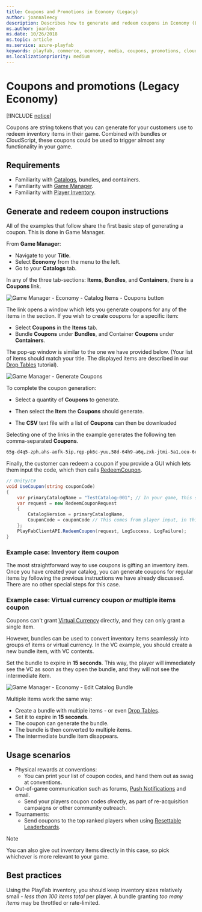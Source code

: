 ```yaml
---
title: Coupons and Promotions in Economy (Legacy) 
author: joannaleecy
description: Describes how to generate and redeem coupons in Economy (Legacy).
ms.author: joanlee
ms.date: 10/26/2018
ms.topic: article
ms.service: azure-playfab
keywords: playfab, commerce, economy, media, coupons, promotions, cloudscript
ms.localizationpriority: medium
---
```


# Coupons and promotions (Legacy Economy)

[!INCLUDE [notice](../../../includes/_economy-deprecation.md)]

Coupons are string tokens that you can generate for your customers use to redeem inventory items in their game. Combined with bundles or CloudScript, these coupons could be used to trigger almost any functionality in your game.

## Requirements

- Familiarity with [Catalogs](../items/catalogs.md), bundles, and containers.
- Familiarity with [Game Manager](../../../gamemanager/quickstart.md).
- Familiarity with [Player Inventory](../../data/playerdata/player-inventory.md).

## Generate and redeem coupon instructions

All of the examples that follow share the first basic step of generating a coupon. This is done in Game Manager.

From **Game Manager**:

- Navigate to your **Title**.
- Select **Economy** from the menu to the left.
- Go to your **Catalogs** tab.

In any of the three tab-sections: **Items**, **Bundles**, and **Containers**, there is a **Coupons** link.

![Game Manager - Economy - Catalog Items - Coupons button](../media/tutorials/game-manager-catalog-items-coupon-button.png)  

The link opens a window which lets you generate coupons for any of the items in the section. If you wish to create coupons for a specific item:

- Select **Coupons** in the **Items** tab.
- Bundle **Coupons** under **Bundles**, and Container **Coupons** under **Containers**.

The pop-up window is similar to the one we have provided below. (Your list of items should match your title. The displayed items are described in our [Drop Tables](drop-tables.md) tutorial).

![Game Manager - Generate Coupons](../media/tutorials/game-manager-generate-coupons.png)  

To complete the coupon generation:

- Select a quantity of **Coupons** to generate.

- Then select the **Item** the **Coupons** should generate.
- The **CSV** text file with a list of **Coupons** can then be downloaded

Selecting one of the links in the example generates the following ten comma-separated **Coupons**.

```xml
65g-d4q5-zph,ahs-aofk-5ip,rqp-pk6c-yuu,58d-64h9-a6q,zxk-jtmi-5a1,oeu-6e4z-365,mfy-euhb-qj3,ru9-r1ux-wzy,shj-54cm-5oh,719-7hxc-pzz
```

Finally, the customer can redeem a coupon if you provide a GUI which lets them input the code, which then calls [RedeemCoupon](xref:titleid.playfabapi.com.client.playeritemmanagement.redeemcoupon).

```csharp
// Unity/C#
void UseCoupon(string couponCode)
{
    var primaryCatalogName = "TestCatalog-001"; // In your game, this should just be a constant matching your primary catalog
    var request = new RedeemCouponRequest
    {
        CatalogVersion = primaryCatalogName,
        CouponCode = couponCode // This comes from player input, in this case, one of the coupon codes generated above
    };
    PlayFabClientAPI.RedeemCoupon(request, LogSuccess, LogFailure);
}
```

### Example case: Inventory item coupon

The most straightforward way to use coupons is gifting an inventory item. Once you have created your catalog, you can generate coupons for regular items by following the previous instructions we have already discussed. There are no other special steps for this case.

### Example case: Virtual currency coupon *or*  multiple items coupon

Coupons can't grant [Virtual Currency](currencies.md) directly, and they can only grant a single item.

However, bundles can be used to convert inventory items seamlessly into groups of items or virtual currency. In the VC example, you should create a new bundle item, with VC contents.

Set the bundle to expire in **15 seconds**. This way, the player will immediately see the VC as soon as they open the bundle, and they will not see the intermediate item.

![Game Manager - Economy - Edit Catalog Bundle](../media/tutorials/game-manager-economy-edit-catalog-bundle.png)  

Multiple items work the same way:

- Create a bundle with multiple items - or even [Drop Tables](drop-tables.md).
- Set it to expire in **15 seconds**.
- The coupon can generate the bundle.
- The bundle is then converted to multiple items.
- The intermediate bundle item disappears.

## Usage scenarios

- Physical rewards at conventions:
  - You can print your list of coupon codes, and hand them out as swag at conventions.
- Out-of-game communication such as forums, [Push Notifications](../../engagement/push-notifications/quickstart.md) and email.
  - Send your players coupon codes *directly*, as part of re-acquisition campaigns or other community outreach.
- Tournaments:
  - Send coupons to the top ranked players when using [Resettable Leaderboards](../../social/tournaments-leaderboards/using-resettable-statistics-and-leaderboards.md).

> [!NOTE]
> You can also give out inventory items directly in this case, so pick whichever is more relevant to your game.

## Best practices

Using the PlayFab inventory, you should keep inventory sizes relatively small - *less than 100 items total* per player.  A bundle granting *too many items* may be throttled or rate-limited.
